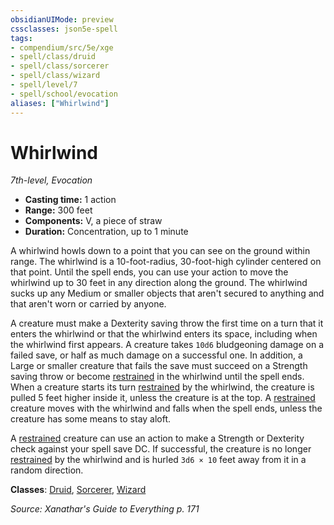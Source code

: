 ```yaml
---
obsidianUIMode: preview
cssclasses: json5e-spell
tags:
- compendium/src/5e/xge
- spell/class/druid
- spell/class/sorcerer
- spell/class/wizard
- spell/level/7
- spell/school/evocation
aliases: ["Whirlwind"]
---
```

# Whirlwind
*7th-level, Evocation*  

- **Casting time:** 1 action
- **Range:** 300 feet
- **Components:** V, a piece of straw
- **Duration:** Concentration, up to 1 minute

A whirlwind howls down to a point that you can see on the ground within range. The whirlwind is a 10-foot-radius, 30-foot-high cylinder centered on that point. Until the spell ends, you can use your action to move the whirlwind up to 30 feet in any direction along the ground. The whirlwind sucks up any Medium or smaller objects that aren't secured to anything and that aren't worn or carried by anyone.

A creature must make a Dexterity saving throw the first time on a turn that it enters the whirlwind or that the whirlwind enters its space, including when the whirlwind first appears. A creature takes `10d6` bludgeoning damage on a failed save, or half as much damage on a successful one. In addition, a Large or smaller creature that fails the save must succeed on a Strength saving throw or become [restrained](/compendium/rules/conditions.md#restrained) in the whirlwind until the spell ends. When a creature starts its turn [restrained](/compendium/rules/conditions.md#restrained) by the whirlwind, the creature is pulled 5 feet higher inside it, unless the creature is at the top. A [restrained](/compendium/rules/conditions.md#restrained) creature moves with the whirlwind and falls when the spell ends, unless the creature has some means to stay aloft.

A [restrained](/compendium/rules/conditions.md#restrained) creature can use an action to make a Strength or Dexterity check against your spell save DC. If successful, the creature is no longer [restrained](/compendium/rules/conditions.md#restrained) by the whirlwind and is hurled `3d6 × 10` feet away from it in a random direction.

**Classes**: [Druid](/compendium/classes/druid.md), [Sorcerer](/compendium/classes/sorcerer.md), [Wizard](/compendium/classes/wizard.md)

*Source: Xanathar's Guide to Everything p. 171*